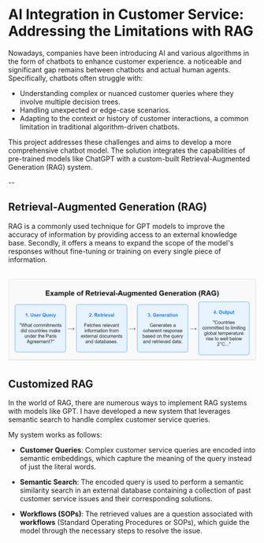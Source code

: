 # AI Integration in Customer Service: Addressing the Limitations with RAG

Nowadays, companies have been introducing AI and various algorithms in the form of chatbots to enhance customer experience. a noticeable and significant gap remains between chatbots and actual human agents. Specifically, chatbots often struggle with:
- Understanding complex or nuanced customer queries where they involve multiple decision trees.
- Handling unexpected or edge-case scenarios.
- Adapting to the context or history of customer interactions, a common limitation in traditional algorithm-driven chatbots.

This project addresses these challenges and aims to develop a more comprehensive chatbot model. The solution integrates the capabilities of pre-trained models like ChatGPT with a custom-built Retrieval-Augmented Generation (RAG) system. 

--
## Retrieval-Augmented Generation (RAG)
RAG is a commonly used technique for GPT models to improve the accuracy of information by providing access to an external knowledge base.
Secondly, it offers a means to expand the scope of the model's responses without fine-tuning or training on every single piece of information. 

![RAG Example](./Screenshot%202024-09-08%20162625.png)
--
## Customized RAG
In the world of RAG, there are numerous ways to implement RAG systems with models like GPT. I have developed a new system that leverages semantic search to handle complex customer service queries.

My system works as follows:

- **Customer Queries**: Complex customer service queries are encoded into semantic embeddings, which capture the meaning of the query instead of just the literal words.
  
- **Semantic Search**: The encoded query is used to perform a semantic similarity search in an external database containing a collection of past customer service issues and their corresponding solutions.

- **Workflows (SOPs)**: The retrieved values are a question associated with **workflows** (Standard Operating Procedures or SOPs), which guide the model through the necessary steps to resolve the issue.

